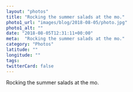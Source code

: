 ```yaml
---
layout: "photos"
title: "Rocking the summer salads at the mo."
photo1_url: "images/blog/2018-08-05/photo.jpg"
photo1_alt: ""
date: "2018-08-05T12:31:11+00:00"
meta:  "Rocking the summer salads at the mo."
category: "Photos"
latitude: ""
longitude: ""
tags:
twitterCard: false
---
```

Rocking the summer salads at the mo.
